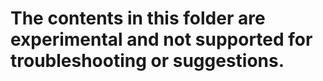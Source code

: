 
# The contents in this folder are experimental and not supported for troubleshooting or suggestions.